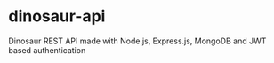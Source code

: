 # dinosaur-api
Dinosaur REST API made with Node.js, Express.js, MongoDB and JWT based authentication
